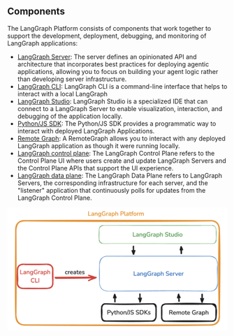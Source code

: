 ## Components

The LangGraph Platform consists of components that work together to support the development, deployment, debugging, and monitoring of LangGraph applications:

- [LangGraph Server](./langgraph_server.md): The server defines an opinionated API and architecture that incorporates best practices for deploying agentic applications, allowing you to focus on building your agent logic rather than developing server infrastructure.
- [LangGraph CLI](./langgraph_cli.md): LangGraph CLI is a command-line interface that helps to interact with a local LangGraph
- [LangGraph Studio](./langgraph_studio.md): LangGraph Studio is a specialized IDE that can connect to a LangGraph Server to enable visualization, interaction, and debugging of the application locally.
- [Python/JS SDK](./sdk.md): The Python/JS SDK provides a programmatic way to interact with deployed LangGraph Applications.
- [Remote Graph](../how-tos/use-remote-graph.md): A RemoteGraph allows you to interact with any deployed LangGraph application as though it were running locally.
- [LangGraph control plane](./langgraph_control_plane.md): The LangGraph Control Plane refers to the Control Plane UI where users create and update LangGraph Servers and the Control Plane APIs that support the UI experience.
- [LangGraph data plane](./langgraph_data_plane.md): The LangGraph Data Plane refers to LangGraph Servers, the corresponding infrastructure for each server, and the "listener" application that continuously polls for updates from the LangGraph Control Plane.

![LangGraph components](img/lg_platform.png)
